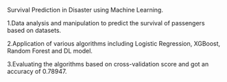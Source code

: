 Survival Prediction in Disaster using Machine Learning.

1.Data analysis and manipulation to predict the survival of passengers based on datasets.

2.Application of various algorithms including Logistic Regression, XGBoost, Random Forest and DL model.

3.Evaluating the algorithms based on cross-validation score and got an accuracy of 0.78947.
